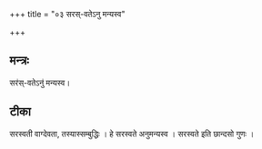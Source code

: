 +++
title = "०३ सरस्-वतेऽनु मन्यस्व"

+++
## मन्त्रः

सर॑स्-वतेऽनु॑ मन्यस्व।

## टीका
सरस्वती वाग्देवता, तस्यास्सम्बुद्धिः । हे सरस्वते अनुमन्यस्व । सरस्वते इति छान्दसो गुणः ।

